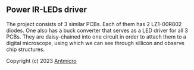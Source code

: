 ## Power IR-LEDs driver 
The project consists of 3 similar PCBs. Each of them has 2 LZ1-00R802 diodes. One also has a buck converter that serves as a LED driver for all 3 PCBs. They are daisy-chained into one circuit in order to attach them to a digital microscope, using which we can see through sillicon and observe chip structures. 

Copyright (c) 2023 [Antmicro](https://antmicro.com/)
